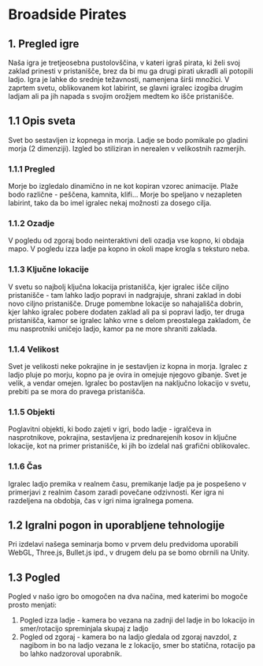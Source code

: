 # Broadside Pirates

## 1. Pregled igre
Naša igra je tretjeosebna pustolovščina, v kateri igraš pirata, ki želi svoj zaklad prinesti v pristanišče, brez da bi mu ga drugi pirati ukradli ali potopili ladjo. Igra je lahke do srednje težavnosti, namenjena širši množici. V zaprtem svetu, oblikovanem kot labirint, se glavni igralec izogiba drugim ladjam ali pa jih napada s svojim orožjem medtem ko išče pristanišče.

## 1.1 Opis sveta
Svet bo sestavljen iz kopnega in morja. Ladje se bodo pomikale po gladini morja (2 dimenziji). Izgled bo stiliziran in nerealen v velikostnih razmerjih.

### 1.1.1 Pregled
Morje bo izgledalo dinamično in ne kot kopiran vzorec animacije. Plaže bodo različne - peščena, kamnita, klifi... Morje bo speljano v nezapleten labirint, tako da bo imel igralec nekaj možnosti za dosego cilja.

### 1.1.2 Ozadje
V pogledu od zgoraj bodo neinteraktivni deli ozadja vse kopno, ki obdaja mapo. V pogledu izza ladje pa kopno in okoli mape krogla s teksturo neba.

### 1.1.3 Ključne lokacije
V svetu so najbolj ključna lokacija pristanišča, kjer igralec išče ciljno pristanišče - tam lahko ladjo popravi in nadgrajuje, shrani zaklad in dobi novo ciljno pristanišče. Druge pomembne lokacije so nahajališča dobrin, kjer lahko igralec pobere dodaten zaklad ali pa si popravi ladjo, ter druga pristanišča, kamor se igralec lahko vrne s delom preostalega zakladom, če mu nasprotniki uničejo ladjo, kamor pa ne more shraniti zaklada.

### 1.1.4 Velikost
Svet je velikosti neke pokrajine in je sestavljen iz kopna in morja. Igralec z ladjo pluje po morju, kopno pa je ovira in omejuje njegovo gibanje. Svet je velik, a vendar omejen. Igralec bo postavljen na naključno lokacijo v svetu, prebiti pa se mora do pravega pristanišča. 

### 1.1.5 Objekti
Poglavitni objekti, ki bodo zajeti v igri, bodo ladje - igralčeva in nasprotnikove, pokrajina, sestavljena iz prednarejenih kosov in ključne lokacije, kot na primer pristanišče, ki jih bo izdelal naš grafični oblikovalec.

### 1.1.6 Čas
Igralec ladjo premika v realnem času, premikanje ladje pa je pospešeno v primerjavi z realnim časom zaradi povečane odzivnosti. Ker igra ni razdeljena na obdobja, čas v igri nima igralnega pomena.

## 1.2 Igralni pogon in uporabljene tehnologije
Pri izdelavi našega seminarja bomo v prvem delu predvidoma uporabili WebGL, Three.js, Bullet.js ipd., v drugem delu pa se bomo obrnili na Unity.

## 1.3 Pogled
Pogled v našo igro bo omogočen na dva načina, med katerimi bo mogoče prosto menjati:

1. Pogled izza ladje - kamera bo vezana na zadnji del ladje in bo lokacijo in smer/rotacijo spreminjala skupaj z ladjo
2. Pogled od zgoraj - kamera bo na ladjo gledala od zgoraj navzdol, z nagibom in bo na ladjo vezana le z lokacijo, smer bo statična, rotacijo pa bo lahko nadzoroval uporabnik.
